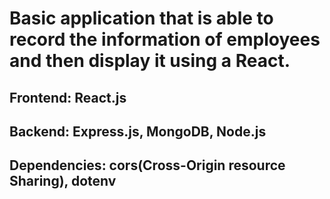 # Basic application that is able to record the information of employees and then display it using a React.

## Frontend: React.js
## Backend: Express.js, MongoDB, Node.js
## Dependencies: cors(Cross-Origin resource Sharing), dotenv